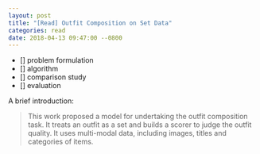 ```yaml
---
layout: post
title: "[Read] Outfit Composition on Set Data"
categories: read
date: 2018-04-13 09:47:00 --0800
---
```


- [] problem formulation
- [] algorithm
- [] comparison study
- [] evaluation

A brief introduction:

> This work proposed a model for undertaking the outfit composition task.
> It treats an outfit as a set and builds a scorer to judge the outfit quality.
> It uses multi-modal data, including images, titles and categories of items.
